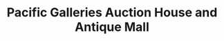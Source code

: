 ---
title: "Pacific Galleries Auction House and Antique Mall"
url: /seattle/pacific-galleries-auction-house-and-antique-mall/
shop: Antiquitäten
---